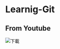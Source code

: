 # Learnig-Git

## From Youtube


![下載](https://github.com/user-attachments/assets/a1d49663-6e98-4eb7-a878-051d125355ed)

